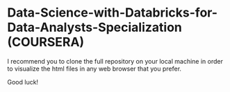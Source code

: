 # Data-Science-with-Databricks-for-Data-Analysts-Specialization (COURSERA)

I recommend you to clone the full repository on your local machine in order to visualize the html files in any web browser that you prefer.

Good luck!

